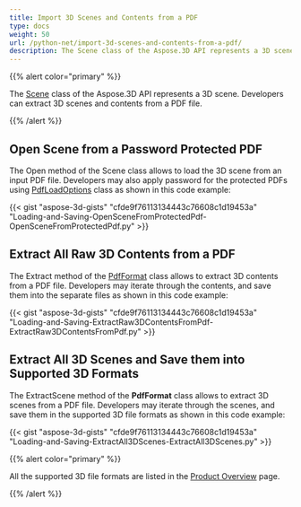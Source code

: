 ```yaml
---
title: Import 3D Scenes and Contents from a PDF
type: docs
weight: 50
url: /python-net/import-3d-scenes-and-contents-from-a-pdf/
description: The Scene class of the Aspose.3D API represents a 3D scene. Developers can extract 3D scenes and contents from a PDF file.
---
```


{{% alert color="primary" %}}

The [Scene](https://apireference.aspose.com/3d/python-net/aspose.threed/scene) class of the Aspose.3D API represents a 3D scene. Developers can extract 3D scenes and contents from a PDF file.

{{% /alert %}}
## **Open Scene from a Password Protected PDF**
The Open method of the Scene class allows to load the 3D scene from an input PDF file. Developers may also apply password for the protected PDFs using [PdfLoadOptions](https://apireference.aspose.com/3d/python-net/aspose.threed.formats/pdfloadoptions) class as shown in this code example:

{{< gist "aspose-3d-gists" "cfde9f76113134443c76608c1d19453a" "Loading-and-Saving-OpenSceneFromProtectedPdf-OpenSceneFromProtectedPdf.py" >}}
## **Extract All Raw 3D Contents from a PDF**
The Extract method of the [PdfFormat](https://apireference.aspose.com/3d/python-net/aspose.threed.formats/pdfformat) class allows to extract 3D contents from a PDF file. Developers may iterate through the contents, and save them into the separate files as shown in this code example:

{{< gist "aspose-3d-gists" "cfde9f76113134443c76608c1d19453a" "Loading-and-Saving-ExtractRaw3DContentsFromPdf-ExtractRaw3DContentsFromPdf.py" >}}
## **Extract All 3D Scenes and Save them into Supported 3D Formats**
The ExtractScene method of the **PdfFormat** class allows to extract 3D scenes from a PDF file. Developers may iterate through the scenes, and save them in the supported 3D file formats as shown in this code example:

{{< gist "aspose-3d-gists" "cfde9f76113134443c76608c1d19453a" "Loading-and-Saving-ExtractAll3DScenes-ExtractAll3DScenes.py" >}}

{{% alert color="primary" %}}

All the supported 3D file formats are listed in the [Product Overview](/3d/python-net/product-overview/) page.

{{% /alert %}}
